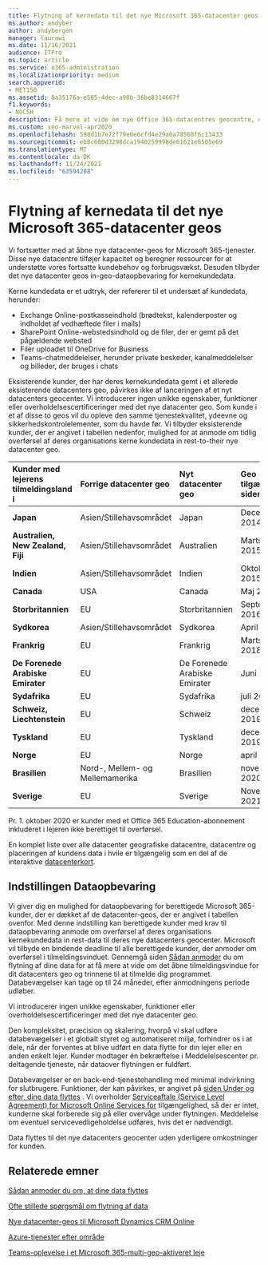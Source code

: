 ```yaml
---
title: Flytning af kernedata til det nye Microsoft 365-datacenter geos
ms.author: andyber
author: andybergen
manager: laurawi
ms.date: 11/16/2021
audience: ITPro
ms.topic: article
ms.service: o365-administration
ms.localizationpriority: medium
search.appverid:
- MET150
ms.assetid: 0a35176a-e585-4dec-a90b-36be8314667f
f1.keywords:
- NOCSH
description: Få mere at vide om nye Office 365-datacentres geocentre, og hvordan du kan bruge indstillingen for dataopbevaring til at anmode om en flytning af dine kernedata til et nyt geo.
ms.custom: seo-marvel-apr2020
ms.openlocfilehash: 590d1b7e72f79e0e6cfd4e29a0a78560f6c13433
ms.sourcegitcommit: eb8c600d3298dca1940259998de61621e6505e69
ms.translationtype: MT
ms.contentlocale: da-DK
ms.lasthandoff: 11/24/2021
ms.locfileid: "63594208"
---
```

# <a name="moving-core-data-to-new-microsoft-365-datacenter-geos"></a>Flytning af kernedata til det nye Microsoft 365-datacenter geos

Vi fortsætter med at åbne nye datacenter-geos for Microsoft 365-tjenester. Disse nye datacentre tilføjer kapacitet og beregner ressourcer for at understøtte vores fortsatte kundebehov og forbrugsvækst. Desuden tilbyder det nye datacenter geos in-geo-dataopbevaring for kernekundedata. 

Kerne kundedata er et udtryk, der refererer til et undersæt af kundedata, herunder: 
- Exchange Online-postkasseindhold (brødtekst, kalenderposter og indholdet af vedhæftede filer i mails)
- SharePoint Online-webstedsindhold og de filer, der er gemt på det pågældende websted
- Filer uploadet til OneDrive for Business
- Teams-chatmeddelelser, herunder private beskeder, kanalmeddelelser og billeder, der bruges i chats
  
Eksisterende kunder, der har deres kernekundedata gemt i et allerede eksisterende datacenters geo, påvirkes ikke af lanceringen af et nyt datacenters geocenter. Vi introducerer ingen unikke egenskaber, funktioner eller overholdelsescertificeringer med det nye datacenter geo. Som kunde i et af disse to geos vil du opleve den samme tjenestekvalitet, ydeevne og sikkerhedskontrolelementer, som du havde før. Vi tilbyder eksisterende kunder, der er angivet i tabellen nedenfor, mulighed for at anmode om tidlig overførsel af deres organisations kerne kundedata in rest-to-their nye datacenter geo.
  
| Kunder med lejerens tilmeldingsland i | Forrige datacenter geo | Nyt datacenter geo | Geo tilgængelig siden |
|:-----|:-----|:-----|:-----|
|**Japan**| Asien/Stillehavsområdet | Japan | December 2014 |
|**Australien, New Zealand, Fiji**| Asien/Stillehavsområdet | Australien | Marts 2015 |
|**Indien**| Asien/Stillehavsområdet | Indien | Oktober 2015 |
|**Canada**| USA | Canada | Maj 2016 |
|**Storbritannien**| EU | Storbritannien | September 2016 |
|**Sydkorea**| Asien/Stillehavsområdet | Sydkorea | April 2017 |
|**Frankrig**| EU | Frankrig | Marts 2018 |
|**De Forenede Arabiske Emirater**| EU | De Forenede Arabiske Emirater | Juni 2019 |
|**Sydafrika**| EU | Sydafrika | juli 2019 |
|**Schweiz, Liechtenstein**| EU | Schweiz | december 2019 |
|**Tyskland**| EU | Tyskland | december 2019 |
|**Norge**| EU | Norge | april 2020 |
|**Brasilien**| Nord-, Mellem- og Mellemamerika | Brasilien | november 2020 |
|**Sverige**| EU | Sverige | November 2021 |

Pr. 1. oktober 2020 er kunder med et Office 365 Education-abonnement inkluderet i lejeren ikke berettiget til overførsel.

En komplet liste over alle datacenter geografiske datacentre, datacentre og placeringen af kundens data i hvile er tilgængelig som en del af de interaktive [datacenterkort](https://office.com/datamaps). 
  
## <a name="data-residency-option"></a>Indstillingen Dataopbevaring

Vi giver dig en mulighed for dataopbevaring for berettigede Microsoft 365-kunder, der er dækket af de datacenter-geos, der er angivet i tabellen ovenfor. Med denne indstilling kan berettigede kunder med krav til dataopbevaring anmode om overførsel af deres organisations kernekundedata in rest-data til deres nye datacenters geocenter.  Microsoft vil tilbyde en bindende deadline til alle berettigede kunder, der anmoder om overførsel i tilmeldingsvinduet.  Gennemgå siden [Sådan anmoder](request-your-data-move.md) du om flytning af dine data for at få mere at vide om det åbne tilmeldingsvindue for dit datacenters geo og trinnene til at tilmelde dig programmet.  Databevægelser kan tage op til 24 måneder, efter anmodningens periode udløber.

Vi introducerer ingen unikke egenskaber, funktioner eller overholdelsescertificeringer med det nye datacenter geo.
    
Den kompleksitet, præcision og skalering, hvorpå vi skal udføre databevægelser i et globalt styret og automatiseret miljø, forhindrer os i at dele, når der forventes at blive udført en data flytte for din lejer eller en anden enkelt lejer. Kunder modtager én bekræftelse i Meddelelsescenter pr. deltagende tjeneste, når dataover flytningen er fuldført. 
    
Databevægelser er en back-end-tjenestehandling med minimal indvirkning for slutbrugere. Funktioner, der kan påvirkes, er angivet på [siden Under og efter, dine data flyttes](during-and-after-your-data-move.md) . Vi overholder [Serviceaftale (Service Level Agreement) for Microsoft Online Services for](https://go.microsoft.com/fwlink/p/?LinkId=523897) tilgængelighed, så der er intet, kunderne skal forberede sig på eller overvåge under flytningen. Meddelelse om eventuel servicevedligeholdelse udføres, hvis det er nødvendigt. 

Data flyttes til det nye datacenters geocenter uden yderligere omkostninger for kunden.
    
## <a name="related-topics"></a>Relaterede emner 
 
[Sådan anmoder du om, at dine data flyttes](request-your-data-move.md)
    
[Ofte stillede spørgsmål om flytning af data](data-move-faq.yml)
  
[Nye datacenter-geos til Microsoft Dynamics CRM Online](/power-platform/admin/new-datacenter-regions)
  
[Azure-tjenester efter område](https://azure.microsoft.com/regions/)

[Teams-oplevelse i et Microsoft 365-multi-geo-aktiveret leje](/microsoftteams/teams-experience-o365odb-spo-multi-geo)
